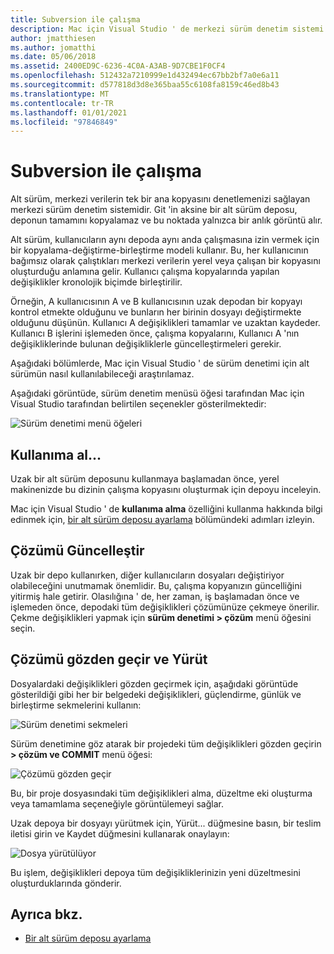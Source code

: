 ```yaml
---
title: Subversion ile çalışma
description: Mac için Visual Studio ' de merkezi sürüm denetim sistemi olarak alt sürümle nasıl çalışacağınızı öğrenin.
author: jmatthiesen
ms.author: jomatthi
ms.date: 05/06/2018
ms.assetid: 2400ED9C-6236-4C0A-A3AB-9D7CBE1F0CF4
ms.openlocfilehash: 512432a7210999e1d432494ec67bb2bf7a0e6a11
ms.sourcegitcommit: d577818d3d8e365baa55c6108fa8159c46ed8b43
ms.translationtype: MT
ms.contentlocale: tr-TR
ms.lasthandoff: 01/01/2021
ms.locfileid: "97846849"
---
```

# <a name="working-with-subversion"></a>Subversion ile çalışma

Alt sürüm, merkezi verilerin tek bir ana kopyasını denetlemenizi sağlayan merkezi sürüm denetim sistemidir. Git 'in aksine bir alt sürüm deposu, deponun tamamını kopyalamaz ve bu noktada yalnızca bir anlık görüntü alır.

Alt sürüm, kullanıcıların aynı depoda aynı anda çalışmasına izin vermek için bir kopyalama-değiştirme-birleştirme modeli kullanır. Bu, her kullanıcının bağımsız olarak çalıştıkları merkezi verilerin yerel veya çalışan bir kopyasını oluşturduğu anlamına gelir. Kullanıcı çalışma kopyalarında yapılan değişiklikler kronolojik biçimde birleştirilir.

Örneğin, A kullanıcısının A ve B kullanıcısının uzak depodan bir kopyayı kontrol etmekte olduğunu ve bunların her birinin dosyayı değiştirmekte olduğunu düşünün. Kullanıcı A değişiklikleri tamamlar ve uzaktan kaydeder. Kullanıcı B işlerini işlemeden önce, çalışma kopyalarını, Kullanıcı A 'nın değişikliklerinde bulunan değişikliklerle güncelleştirmeleri gerekir.

Aşağıdaki bölümlerde, Mac için Visual Studio ' de sürüm denetimi için alt sürümün nasıl kullanılabileceği araştırılamaz.

Aşağıdaki görüntüde, sürüm denetim menüsü öğesi tarafından Mac için Visual Studio tarafından belirtilen seçenekler gösterilmektedir:

![Sürüm denetimi menü öğeleri](media/version-control-svnVersionControlMenu.png)

## <a name="checkout"></a>Kullanıma al...

Uzak bir alt sürüm deposunu kullanmaya başlamadan önce, yerel makinenizde bu dizinin çalışma kopyasını oluşturmak için depoyu inceleyin.

Mac için Visual Studio ' de **kullanıma alma** özelliğini kullanma hakkında bilgi edinmek için, [bir alt sürüm deposu ayarlama](set-up-subversion-repository.md) bölümündeki adımları izleyin.

## <a name="update-solution"></a>Çözümü Güncelleştir

Uzak bir depo kullanırken, diğer kullanıcıların dosyaları değiştiriyor olabileceğini unutmamak önemlidir. Bu, çalışma kopyanızın güncelliğini yitirmiş hale getirir. Olasılığına ' de, her zaman, iş başlamadan önce ve işlemeden önce, depodaki tüm değişiklikleri çözümünüze çekmeye önerilir. Çekme değişiklikleri yapmak için **sürüm denetimi > çözüm** menü öğesini seçin.

## <a name="review-solution-and-commit"></a>Çözümü gözden geçir ve Yürüt

Dosyalardaki değişiklikleri gözden geçirmek için, aşağıdaki görüntüde gösterildiği gibi her bir belgedeki değişiklikleri, güçlendirme, günlük ve birleştirme sekmelerini kullanın:

![Sürüm denetimi sekmeleri](media/version-control-vcTabs.png)

Sürüm denetimine göz atarak bir projedeki tüm değişiklikleri gözden geçirin **> çözüm ve COMMIT** menü öğesi:

![Çözümü gözden geçir](media/version-control-vcStatus.png)

Bu, bir proje dosyasındaki tüm değişiklikleri alma, düzeltme eki oluşturma veya tamamlama seçeneğiyle görüntülemeyi sağlar.

Uzak depoya bir dosyayı yürütmek için, Yürüt... düğmesine basın, bir teslim iletisi girin ve Kaydet düğmesini kullanarak onaylayın:

![Dosya yürütülüyor](media/version-control-svnCommit.png)

Bu işlem, değişiklikleri depoya tüm değişikliklerinizin yeni düzeltmesini oluşturduklarında gönderir.

## <a name="see-also"></a>Ayrıca bkz.

- [Bir alt sürüm deposu ayarlama](set-up-subversion-repository.md)

